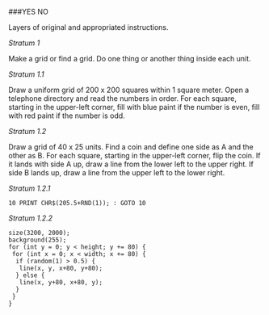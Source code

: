 ###YES NO 

Layers of original and appropriated instructions. 

*Stratum 1* 

Make a grid or find a grid. Do one thing or another thing inside each unit.

*Stratum 1.1* 

Draw a uniform grid of 200 x 200 squares within 1 square meter. Open a telephone directory and read the numbers in order. For each square, starting in the upper-left corner, fill with blue paint if the number is even, fill with red paint if the number is odd. 

*Stratum 1.2* 

Draw a grid of 40 x 25 units. Find a coin and define one side as A and the other as B. For each square, starting in the upper-left corner, flip the coin. If it lands with side A up, draw a line from the lower left to the upper right. If side B lands up, draw a line from the upper left to the lower right.

*Stratum 1.2.1* 

`10 PRINT CHR$(205.5+RND(1)); : GOTO 10` 

*Stratum 1.2.2* 

```
size(3200, 2000);  
background(255);  
for (int y = 0; y < height; y += 80) {  
 for (int x = 0; x < width; x += 80) {  
  if (random(1) > 0.5) {  
   line(x, y, x+80, y+80);  
  } else {  
   line(x, y+80, x+80, y);  
  }   
 }   
}
```
